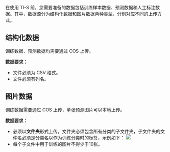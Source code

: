 在使用 TI-S 前，您需要准备的数据包括训练样本数据、预测数据和人工标注数据。其中，数据源分为结构化数据和图片数据两种类型，分别对应不同的上传方式。

## 结构化数据
训练数据、预测数据均需要通过 COS 上传。

**数据要求：**
- 文件必须为 CSV 格式。
- 文件必须有列名。


## 图片数据
训练数据需要通过 COS 上传，单张预测图片可以本地上传。

**数据要求：**
- 必须以**文件夹**形式上传，文件夹必须包含所有分类的子文件夹，子文件夹的文件名必须是分类名以作为训练分类时的标签，示例如下：
![](https://main.qcloudimg.com/raw/64d6145af640dee0025aa4d9dc221687.png)
- 每个子文件中用于训练的图片不得少于10张。

   
